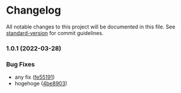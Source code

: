 # Changelog

All notable changes to this project will be documented in this file. See [standard-version](https://github.com/conventional-changelog/standard-version) for commit guidelines.

### 1.0.1 (2022-03-28)


### Bug Fixes

* any fix ([fe55191](https://github.com/tom-256/nx-express/commit/fe55191bc33f6f42455b17dc189bb46e9f7b5154))
* hogehoge ([4be8903](https://github.com/tom-256/nx-express/commit/4be890317fa392e456e71172731a5f43dab67702))

